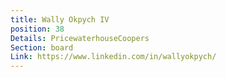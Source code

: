 ```yaml
---
title: Wally Okpych IV
position: 38
Details: PricewaterhouseCoopers
Section: board
Link: https://www.linkedin.com/in/wallyokpych/
---
```


